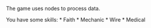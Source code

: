 



The game uses nodes to process data. 



You have some skills: 
	* Faith
	* Mechanic
	* Wire
	* Medical

